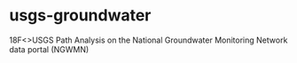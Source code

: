 # usgs-groundwater
18F&lt;>USGS Path Analysis on the National Groundwater Monitoring Network data portal (NGWMN)
